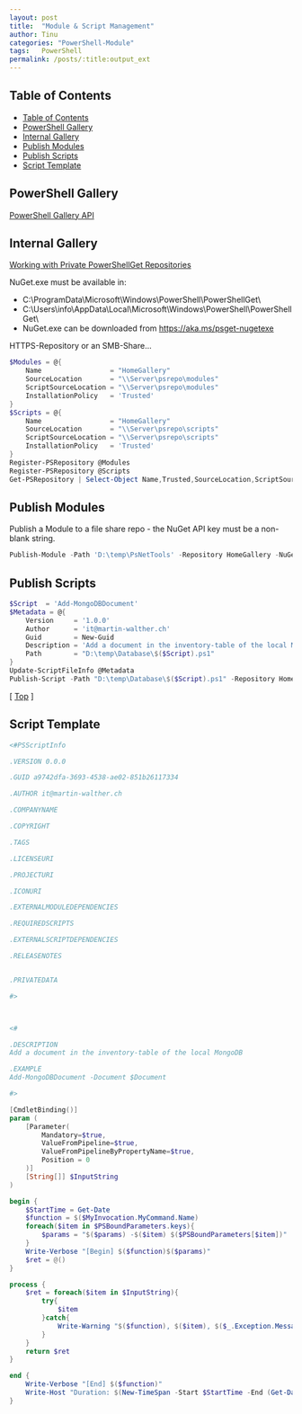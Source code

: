 ```yaml
---
layout: post
title:  "Module & Script Management"
author: Tinu
categories: "PowerShell-Module"
tags:   PowerShell
permalink: /posts/:title:output_ext
---
```


## Table of Contents

- [Table of Contents](#table-of-contents)
- [PowerShell Gallery](#powershell-gallery)
- [Internal Gallery](#internal-gallery)
- [Publish Modules](#publish-modules)
- [Publish Scripts](#publish-scripts)
- [Script Template](#script-template)

## PowerShell Gallery

[PowerShell Gallery API](https://www.powershellgallery.com/api/v2)

## Internal Gallery

[Working with Private PowerShellGet Repositories](https://docs.microsoft.com/en-us/powershell/scripting/gallery/how-to/working-with-local-psrepositories?view=powershell-7.1)

NuGet.exe must be available in:
- C:\ProgramData\Microsoft\Windows\PowerShell\PowerShellGet\
- C:\Users\info\AppData\Local\Microsoft\Windows\PowerShell\PowerShellGet\
- NuGet.exe can be downloaded from https://aka.ms/psget-nugetexe

HTTPS-Repository or an SMB-Share...

````powershell
$Modules = @{
    Name                 = "HomeGallery"
    SourceLocation       = "\\Server\psrepo\modules"
    ScriptSourceLocation = "\\Server\psrepo\modules"
    InstallationPolicy   = 'Trusted'
}
$Scripts = @{
    Name                 = "HomeGallery"
    SourceLocation       = "\\Server\psrepo\scripts"
    ScriptSourceLocation = "\\Server\psrepo\scripts"
    InstallationPolicy   = 'Trusted'
}
Register-PSRepository @Modules
Register-PSRepository @Scripts
Get-PSRepository | Select-Object Name,Trusted,SourceLocation,ScriptSourceLocation,Registered,PackageManagementProvider | ft -a
````

## Publish Modules

Publish a Module to a file share repo - the NuGet API key must be a non-blank string.

````powershell
Publish-Module -Path 'D:\temp\PsNetTools' -Repository HomeGallery -NuGetApiKey 'AnyStringWillDo'
````

## Publish Scripts

````powershell
$Script  = 'Add-MongoDBDocument'
$Metadata = @{
    Version     = '1.0.0'
    Author      = 'it@martin-walther.ch'
    Guid        = New-Guid
    Description = 'Add a document in the inventory-table of the local MongoDB'
    Path        = "D:\temp\Database\$($Script).ps1"
}
Update-ScriptFileInfo @Metadata
Publish-Script -Path "D:\temp\Database\$($Script).ps1" -Repository HomeGallery -Force
````

[ [Top](#table-of-contents) ]

## Script Template

````powershell
<#PSScriptInfo

.VERSION 0.0.0

.GUID a9742dfa-3693-4538-ae02-851b26117334

.AUTHOR it@martin-walther.ch

.COMPANYNAME

.COPYRIGHT

.TAGS

.LICENSEURI

.PROJECTURI

.ICONURI

.EXTERNALMODULEDEPENDENCIES 

.REQUIREDSCRIPTS

.EXTERNALSCRIPTDEPENDENCIES

.RELEASENOTES


.PRIVATEDATA

#> 



<#

.DESCRIPTION 
Add a document in the inventory-table of the local MongoDB

.EXAMPLE
Add-MongoDBDocument -Document $Document

#> 

[CmdletBinding()]
param (
    [Parameter(
        Mandatory=$true,
        ValueFromPipeline=$true,
        ValueFromPipelineByPropertyName=$true,
        Position = 0
    )]
    [String[]] $InputString
)

begin {
    $StartTime = Get-Date
    $function = $($MyInvocation.MyCommand.Name)
    foreach($item in $PSBoundParameters.keys){
        $params = "$($params) -$($item) $($PSBoundParameters[$item])"
    }
    Write-Verbose "[Begin] $($function)$($params)"
    $ret = @()
}

process {
    $ret = foreach($item in $InputString){
        try{
            $item
        }catch{
            Write-Warning "$($function), $($item), $($_.Exception.Message)"
        }
    }
    return $ret
}

end {
    Write-Verbose "[End] $($function)"
    Write-Host "Duration: $(New-TimeSpan -Start $StartTime -End (Get-Date) | % { "{1:0}h {2:0}m {3:0}s {4:000}ms" -f $_.Days, $_.Hours, $_.Minutes, $_.Seconds, $_.Milliseconds })`n"
}
````
